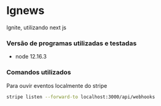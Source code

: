 # Ignews
Ignite, utilizando next js

### Versão de programas utilizadas e testadas
- node 12.16.3

### Comandos utilizados

Para ouvir eventos localmente do stripe
```bash
stripe listen --forward-to localhost:3000/api/webhooks
```